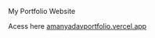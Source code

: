 My Portfolio Website 

Acess here 
[amanyadavportfolio.vercel.app](https://amanyadavportfolio.vercel.app/)
